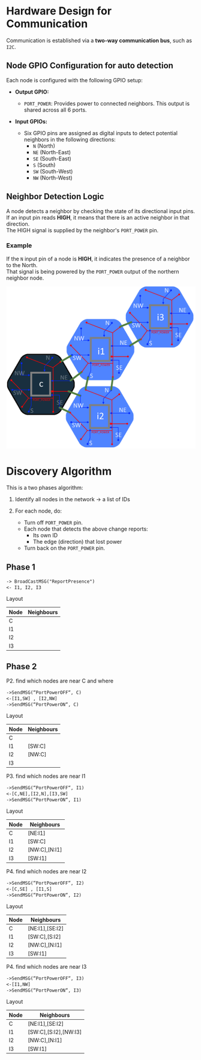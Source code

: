 # Hardware Design for Communication

Communication is established via a **two-way communication bus**, such as `I2C`.

## Node GPIO Configuration for auto detection 

Each node is configured with the following GPIO setup:

- **Output GPIO:**
  - `PORT_POWER`: Provides power to connected neighbors. This output is shared across all 6 ports.

- **Input GPIOs:**
  - Six GPIO pins are assigned as digital inputs to detect potential neighbors in the following directions:
    - `N`  (North)
    - `NE` (North-East)
    - `SE` (South-East)
    - `S`  (South)
    - `SW` (South-West)
    - `NW` (North-West)

## Neighbor Detection Logic

A node detects a neighbor by checking the state of its directional input pins.  
If an input pin reads **HIGH**, it means that there is an active neighbor in that direction.  
The HIGH signal is supplied by the neighbor's `PORT_POWER` pin.

### Example

If the `N` input pin of a node is **HIGH**, it indicates the presence of a neighbor to the North.  
That signal is being powered by the `PORT_POWER` output of the northern neighbor node.

![Sample](./res/sample_communication.png)

# Discovery Algorithm

This is a two phases algorithm:

1. Identify all nodes in the network → a list of IDs

2. For each node, do:
   - Turn off `PORT_POWER` pin.
   - Each node that detects the above change reports:
     - Its own ID
     - The edge (direction) that lost power
   - Turn back on the `PORT_POWER` pin.

## Phase 1
```pseudo
-> BroadCastMSG("ReportPresence") 
<- I1, I2, I3 
```
Layout 

| Node| Neighbours|
|-|-|
| C||
| I1||
| I2||
| I3||


## Phase 2

P2. find which nodes are near C and where
```pseudo
->SendMSG(“PortPowerOFF“, C)
<-[I1,SW] , [I2,NW]
->SendMSG(“PortPowerON“, C)
```
Layout 

| Node| Neighbours|
|-|-|
| C||
| I1|[SW:C]|
| I2|[NW:C]|
| I3||

P3. find which nodes are near I1
```pseudo
->SendMSG(“PortPowerOFF“, I1)
<-[C,NE],[I2,N],[I3,SW]
->SendMSG(“PortPowerON“, I1)
```
Layout 

| Node| Neighbours|
|-|-|
| C|[NE:I1]|
| I1|[SW:C]|
| I2|[NW:C],[N:I1]|
| I3|[SW:I1]|


P4. find which nodes are near I2
```pseudo
->SendMSG(“PortPowerOFF“, I2)
<-[C,SE] , [I1,S]
->SendMSG(“PortPowerON“, I2)
```
Layout 

| Node| Neighbours|
|-|-|
| C|[NE:I1],[SE:I2]|
| I1|[SW:C],[S:I2]|
| I2|[NW:C],[N:I1]|
| I3|[SW:I1]|

P4. find which nodes are near I3
```pseudo
->SendMSG(“PortPowerOFF“, I3)
<-[I1,NW]
->SendMSG(“PortPowerON“, I3)
```
Layout 

| Node| Neighbours|
|-|-|
| C|[NE:I1],[SE:I2]|
| I1|[SW:C],[S:I2],[NW:I3]|
| I2|[NW:C],[N:I1]|
| I3|[SW:I1]|